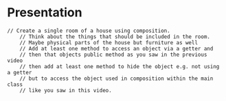 # Presentation
    // Create a single room of a house using composition.
        // Think about the things that should be included in the room.
        // Maybe physical parts of the house but furniture as well
        // Add at least one method to access an object via a getter and
        // then that objects public method as you saw in the previous video
        // then add at least one method to hide the object e.g. not using a getter
        // but to access the object used in composition within the main class
        // like you saw in this video.
